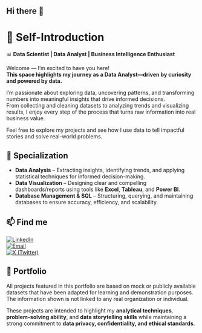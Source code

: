 ## Hi there 👋

# 👤 Self-Introduction  
📊 **Data Scientist | Data Analyst | Business Intelligence Enthusiast**

Welcome — I’m excited to have you here!  
**This space highlights my journey as a Data Analyst—driven by curiosity and powered by data.**

I’m passionate about exploring data, uncovering patterns, and transforming numbers into meaningful insights that drive informed decisions.  
From collecting and cleaning datasets to analyzing trends and visualizing results, I enjoy every step of the process that turns raw information into real business value.

Feel free to explore my projects and see how I use data to tell impactful stories and solve real-world problems.

## 🧠 Specialization

- **Data Analysis** – Extracting insights, identifying trends, and applying statistical techniques for informed decision-making.  
- **Data Visualization** – Designing clear and compelling dashboards/reports using tools like **Excel**, **Tableau**, and **Power BI**.  
- **Database Management & SQL** – Structuring, querying, and maintaining databases to ensure accuracy, efficiency, and scalability.

## 📫 Find me

[![LinkedIn](https://img.shields.io/badge/LinkedIn-Connect-blue)](https://www.linkedin.com/in/brighttimothy)  
[![Email](https://img.shields.io/badge/Email-Contact-red)](mailto:akpanb493@gmail.com)  
[![X (Twitter)](https://img.shields.io/badge/X-Follow-black)](https://x.com/brightakpan695?s=21)


## 💼 Portfolio

All projects featured in this portfolio are based on mock or publicly available datasets that have been adapted for learning and demonstration purposes.  
The information shown is not linked to any real organization or individual.  

These projects are intended to highlight my **analytical techniques**, **problem-solving ability**, and **data storytelling skills** while maintaining a strong commitment to **data privacy, confidentiality, and ethical standards**.
